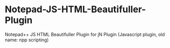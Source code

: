# Notepad-JS-HTML-Beautifuller-Plugin
Notepad++ JS HTML Beautifuller Plugin for jN Plugin (Javascript plugin, old name: npp scripting)
